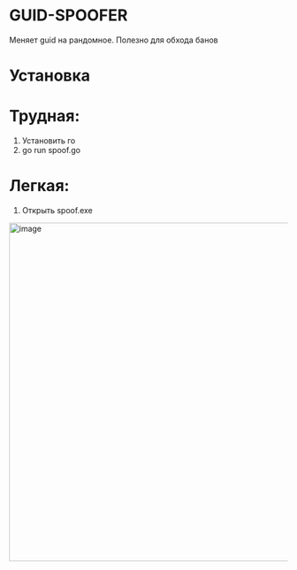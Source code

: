 # GUID-SPOOFER
Меняет guid на рандомное. Полезно для обхода банов

# Установка
# Трудная:
1. Установить го
2. go run spoof.go
# Легкая:
1. Открыть spoof.exe

<img width="612" alt="image" src="https://user-images.githubusercontent.com/102496559/187541106-b5bf5bbc-13fb-479b-9c63-bbcdcde1a60c.png">
